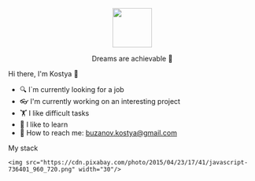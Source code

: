 <div>
  <div id="header" align="center">
    <img src="https://media.giphy.com/media/iIZO5d4IfSa0nkyLju/giphy.gif" width="80"/>
    <p>Dreams are achievable &#129310</p>
  </div>
  <div>
    <p>Hi there, I'm Kostya &#128075</p>
    <ul>
      <li>&#128269 I`m currently looking for a job</li>  
      <li>&#128083 I'm currently working on an interesting project</li>  
      <li>&#127947 I like difficult tasks</li>  
      <li>&#128214 I like to learn</li>
      <li>&#128231 How to reach me: <a href="mailto:buzanov.kostya@gmail.com">buzanov.kostya@gmail.com</a></li>
    </ul>
    <p>My stack</p>
    
    <img src="https://cdn.pixabay.com/photo/2015/04/23/17/41/javascript-736401_960_720.png" width="30"/>
   
  </div>
</div>

